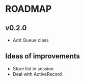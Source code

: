 # ROADMAP #

## v0.2.0 ##

* Add Queue class

## Ideas of improvements ##

* Store list in session
* Deal with ActiveRecord
